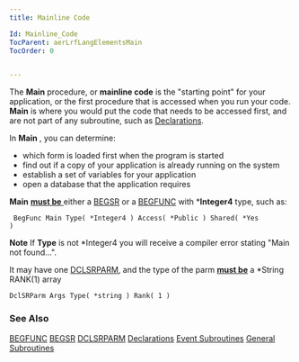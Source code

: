 ```yaml
---
title: Mainline Code

Id: Mainline_Code
TocParent: aerLrfLangElementsMain
TocOrder: 0


---
```


The **Main** procedure, or **mainline code** is the "starting point" for your application, or the first procedure that is accessed when you run your code. **Main** is where you would put the code that needs to be accessed first, and are not part of any subroutine, such as [Declarations](Declarations.html). 

In **Main** , you can determine:

- which form is loaded first when the program is started
- find out if a copy of your application is already running on the system
- establish a set of variables for your application
- open a database that the application requires

**Main** <u> **must be** </u> either a [BEGSR](BEGSR.html) or a [BEGFUNC](BEGFUNC.html) with ***Integer4** type, such as: 

<code> BegFunc Main Type( *Integer4 ) Access( *Public ) Shared( *Yes ) </code> 

**Note** If **Type** is not *Integer4 you will receive a compiler error stating "Main not found…". 

It may have one [DCLSRPARM](DCLSRPARM.html), and the type of the parm **<u>must be</u>** a *String RANK(1) array 

```
DclSRParm Args Type( *string ) Rank( 1 )
```

### See Also
[BEGFUNC](BEGFUNC.html)
[BEGSR](BEGSR.html)
[DCLSRPARM](DCLSRPARM.html)
[Declarations](Declarations.html)
[Event Subroutines](Event_Subroutines.html)
[General Subroutines](General_Subroutines.html) 
